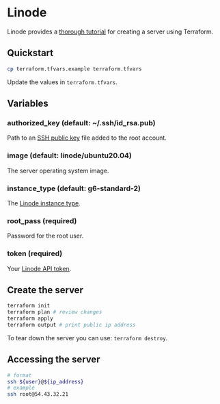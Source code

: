 # Linode

Linode provides a [thorough tutorial](#) for creating a server using Terraform.

## Quickstart

```bash
cp terraform.tfvars.example terraform.tfvars
```

Update the values in `terraform.tfvars`.

## Variables

### authorized_key (default: ~/.ssh/id_rsa.pub)

Path to an [SSH public key](#) file added to the root account.

### image (default: linode/ubuntu20.04)

The server operating system image.

### instance_type (default: g6-standard-2)

The [Linode instance type](#).

### root_pass (required)

Password for the root user.

### token (required)

Your [Linode API token](#).

## Create the server

```bash
terraform init
terraform plan # review changes
terraform apply
terraform output # print public ip address
```

To tear down the server you can use: `terraform destroy`.

## Accessing the server

```bash
# format
ssh ${user}@${ip_address}
# example
ssh root@54.43.32.21
```
